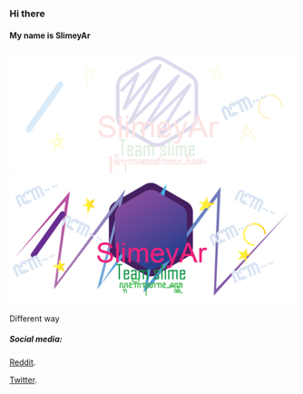 ### Hi there 
#### My name is SlimeyAr
![./lightbanner.png](https://github.com/SLimeyMC/SlimeyMC/blob/master/lightbanner.png#gh-light-mode-only)
![./darkbanner.png](https://github.com/SLimeyMC/SlimeyMC/blob/master/Darkbanner.png#gh-dark-mode-only)


Different way

##### Social media:
[Reddit](https://www.reddit.com/user/SomeIDK).

[Twitter](https://twitter.com/Arkanan58188042).
